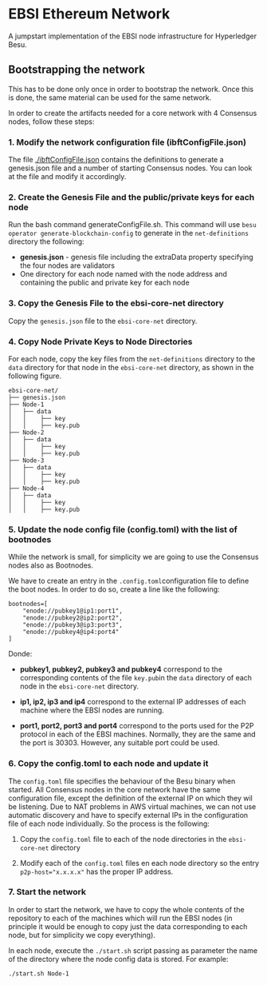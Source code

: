 # EBSI Ethereum Network

A jumpstart implementation of the EBSI node infrastructure for Hyperledger Besu.

## Bootstrapping the network

This has to be done only once in order to bootstrap the network. Once this is done, the same material can be used for the same network.

In order to create the artifacts needed for a core network with 4 Consensus nodes, follow these steps:

### 1. Modify the network configuration file (ibftConfigFile.json)

The file [./ibftConfigFile.json](./ibftConfigFile.json) contains the definitions to generate a genesis.json file and a number of starting Consensus nodes. You can look at the file and modify it accordingly.

### 2. Create the Genesis File and the public/private keys for each node

Run the bash command generateConfigFile.sh. This command will use `besu operator generate-blockchain-config` to generate in the `net-definitions` directory the following:

* **genesis.json** - genesis file including the extraData property specifying the four nodes are validators
* One directory for each node named with the node address and containing the public and private key for each node

### 3. Copy the Genesis File to the ebsi-core-net directory

Copy the `genesis.json` file to the `ebsi-core-net` directory.

### 4. Copy Node Private Keys to Node Directories

For each node, copy the key files from the `net-definitions` directory to the `data` directory for that node in the `ebsi-core-net` directory, as shown in the following figure.

```
ebsi-core-net/
├── genesis.json
├── Node-1
│   ├── data
│   │    ├── key
│   │    ├── key.pub
├── Node-2
│   ├── data
│   │    ├── key
│   │    ├── key.pub
├── Node-3
│   ├── data
│   │    ├── key
│   │    ├── key.pub
├── Node-4
│   ├── data
│   │    ├── key
│   │    ├── key.pub
```
### 5. Update the node config file (config.toml) with the list of bootnodes

While the network is small, for simplicity we are going to use the Consensus nodes also as Bootnodes.

We have to create an entry in the `.config.toml`configuration file to define the boot nodes. In order to do so, create a line like the following:

```
bootnodes=[
    "enode://pubkey1@ip1:port1",
    "enode://pubkey2@ip2:port2",
    "enode://pubkey3@ip3:port3",
    "enode://pubkey4@ip4:port4"
]
```

Donde:

* **pubkey1, pubkey2, pubkey3 and pubkey4** correspond to the corresponding contents of the file `key.pub`in the `data` directory of each node in the `ebsi-core-net` directory.

* **ip1, ip2, ip3 and ip4** correspond to the external IP addresses of each machine where the EBSI nodes are running.

* **port1, port2, port3 and port4** correspond to the ports used for the P2P protocol in each of the EBSI machines. Normally, they are the same and the port is 30303. However, any suitable port could be used.

### 6. Copy the config.toml to each node and update it

The `config.toml` file specifies the behaviour of the Besu binary when started. All Consensus nodes in the core network have the same configuration file, except the definition of the external IP on which they wil be listening. Due to NAT problems in AWS virtual machines, we can not use automatic discovery and have to specify external IPs in the configuration file of each node individually. So the process is the following:

1. Copy the `config.toml` file to each of the node directories in the `ebsi-core-net` directory

2. Modify each of the `config.toml` files en each node directory so the entry `p2p-host="x.x.x.x"` has the proper IP address.

### 7. Start the network

In order to start the network, we have to copy the whole contents of the repository to each of the machines which will run the EBSI nodes (in principle it would be enough to copy just the data corresponding to each node, but for simplicity we copy everything).

In each node, execute the `./start.sh` script passing as parameter the name of the directory where the node config data is stored. For example:

```
./start.sh Node-1
```
